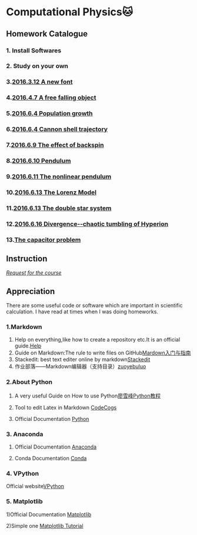 # Computational Physics:cat:
## Homework Catalogue
### 1. Install Softwares
### 2. Study on your own
### 3.[2016.3.12 A new font](https://github.com/Nucleus2014/computationalphysics_N2014301020131/blob/master/homework_3/2016.3.12%20A%20new%20font.md)
### 4.[2016.4.7 A free falling object](https://github.com/Nucleus2014/computationalphysics_N2014301020131/blob/master/homework_4/2016.3.30%20A%20free%20falling%20object.md)
### 5.[2016.6.4 Population growth](https://github.com/Nucleus2014/computationalphysics_N2014301020131/blob/master/homework_5/2016.6.4%20Population%20growth.md)
### 6.[2016.6.4 Cannon shell trajectory](https://github.com/Nucleus2014/computationalphysics_N2014301020131/blob/master/homework_6/2016.6.4%20Cannon%20shell%20trajectory.md)
### 7.[2016.6.9 The effect of backspin](https://github.com/Nucleus2014/computationalphysics_N2014301020131/blob/master/homework_7/2016.6.9%20The%20effect%20of%20backspin.md)
### 8.[2016.6.10 Pendulum](https://github.com/Nucleus2014/computationalphysics_N2014301020131/blob/master/homework_8/2016.6.10%20Pendulum.md)
### 9.[2016.6.11 The nonlinear pendulum](https://github.com/Nucleus2014/computationalphysics_N2014301020131/blob/master/homework_9/2016.6.11%20Nonlinear%20pendulum.md)
### 10.[2016.6.13 The Lorenz Model](https://github.com/Nucleus2014/computationalphysics_N2014301020131/blob/master/homework_10/2016.6.13%20The%20Lorenz%20Model.md)
### 11.[2016.6.13 The double star system](https://github.com/Nucleus2014/computationalphysics_N2014301020131/blob/master/homework_11/2016.6.13%20The%20double%20star%20system.md)
### 12.[2016.6.16 Divergence--chaotic tumbling of Hyperion](https://github.com/Nucleus2014/computationalphysics_N2014301020131/blob/master/homework_12/2016.6.16%20Divergence.md)
### 13.[The capacitor problem](https://github.com/Nucleus2014/computationalphysics_N2014301020131/blob/master/homework_13/2016.6.16%20The%20capacitor%20problem.md)

## Instruction
[*Request for the course*](https://github.com/caihao/computational_physics_whu/blob/master/README.md)  

## Appreciation
There are some useful code or software which are important in scientific calculation. I have read at times when I was doing homeworks.
### 1.Markdown
1. Help on everything,like how to create a repository etc.It is an official guide.[Help](https://help.github.com/)
2. Guide on Markdown:The rule to write files on GitHub[Mardown入门与指南](http://sspai.com/25137)
3. Stackedit: best text editer online by markdown[Stackedit](https://stackedit.io/)
4. 作业部落——Markdown编辑器（支持目录）[zuoyebuluo](https://www.zybuluo.com/mdeditor)

### 2.About Python
1) A very useful Guide on How to use Python[廖雪峰Python教程](http://www.liaoxuefeng.com/wiki/001374738125095c955c1e6d8bb493182103fac9270762a000/)

2) Tool to edit Latex in Markdown [CodeCogs](http://latex.codecogs.com/)

3) Official Documentation [Python](https://www.python.org/)

### 3. Anaconda
1) Official Documentation [Anaconda](https://docs.continuum.io/anaconda/index)

2) Conda Documentation [Conda](http://conda.pydata.org/docs/test-drive.html)

### 4. VPython
Official website[VPython](http://www.vpython.org/)

### 5. Matplotlib
1)Official Documentation [Matplotlib](http://matplotlib.org/contents.html)

2)Simple one [Matplotlib Tutorial](http://www.labri.fr/perso/nrougier/teaching/matplotlib/)

